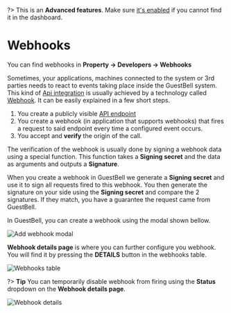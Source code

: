?> This is an **Advanced features**. Make sure [it's enabled](overview.md?id=advanced-features) if you cannot find it in the dashboard.

# Webhooks

You can find webhooks in **Property -> Developers -> Webhooks**

Sometimes, your applications, machines connected to the system or 3rd parties needs to react to events taking place inside the GuestBell system. This kind of [Api integration](api-integrations.md) is usually achieved by a technology called [Webhook](https://en.wikipedia.org/wiki/Webhook). It can be easily explained in a few short steps.

1. You create a publicly visible [API endpoint](https://en.wikipedia.org/wiki/Application_programming_interface)
2. You create a webhook (in application that supports webhooks) that fires a request to said endpoint every time a configured event occurs.
3. You accept and **verify** the origin of the call.

The verification of the webhook is usually done by signing a webhook data using a special function. This function takes a **Signing secret** and the data as arguments and outputs a **Signature**.

When you create a webhook in GuestBell we generate a **Signing secret** and use it to sign all requests fired to this webhook. You then generate the signature on your side using the **Signing secret** and compare the 2 signatures. If they match, you have a guarantee the request came from GuestBell.

In GuestBell, you can create a webhook using the modal shown bellow.

![Add webhook modal](https://static.guestbell.com/img/docs/webhooks/webhook-modal.jpg)

**Webhook details page** is where you can further configure you webhook. You will find it by pressing the **DETAILS** button in the webhooks table.

![Webhooks table](https://static.guestbell.com/img/docs/webhooks/webhook-table.jpg)

?> **Tip** You can temporarily disable webhook from firing using the **Status** dropdown on the **Webhook details page**.

![Webhook details](https://static.guestbell.com/img/docs/webhooks/webhook-details.jpg)
